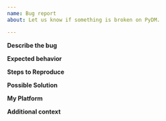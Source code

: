 ```yaml
---
name: Bug report
about: Let us know if something is broken on PyDM.

---
```


<!--
    - NOTE: This issue should be for problems with PyDM itself, including:
        * Bugs (or probable bugs) with the PyDM software
        * Typos or other mistakes in the Reference or elsewhere on the documentation        
               
    - Write helpfully:
        * Be precise
        * Be clear
        * Explain the steps required to reproduce the bug
        * Cite your OS and version, and which version of PyDM you’re using
        * If reporting an issue on the website, include the URL where the problem is
        * Screenshots are super helpful! They let us see what you see. You can drag images directly onto the issue text to upload them.
        * Errors are super helpful! (Sometimes.) Copy and paste any errors into the issue.
        * Include only one bug per report
        * Separate fact from speculation
        * No bug is too trivial to report, as small bugs may hide big bugs.
-->

**Describe the bug**
<!-- A clear and concise description the bug -->

**Expected behavior**
<!-- A clear and concise description of what you expected to happen -->

**Steps to Reproduce**
<!-- Steps to reproduce the bug -->

**Possible Solution**
<!--
    Not obligatory, but suggest a fix/reason for the bug, or ideas how to 
    implement the addition or change.
--> 

**My Platform**
<!--
    Any details about your specific platform:
    * OS Version
    * Python Version
    * Packages Version (One good start point is the File > About screen at PyDM.
-->

**Additional context**
<!-- Add any other context, links, etc. about the bug here. -->
